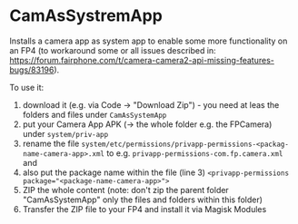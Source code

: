 # CamAsSystremApp
Installs a camera app as system app to enable some more functionality on an FP4 (to workaround some or all issues described in: https://forum.fairphone.com/t/camera-camera2-api-missing-features-bugs/83196).

To use it:
1. download it (e.g. via Code -> "Download Zip") - you need at leas the folders and files under `CamAsSystemApp`
2. put your Camera App APK (-> the whole folder e.g. the FPCamera) under `system/priv-app`
3. rename the file `system/etc/permissions/privapp-permissions-<packag-name-camera-app>.xml` to e.g. `privapp-permissions-com.fp.camera.xml` and 
4. also put the package name within the file (line 3) `<privapp-permissions package="<package-name-camera-app>">`  
5. ZIP the whole content (note: don't zip the parent folder "CamAsSystemApp" only the files and folders within this folder)
6. Transfer the ZIP file to your FP4 and install it via Magisk Modules

